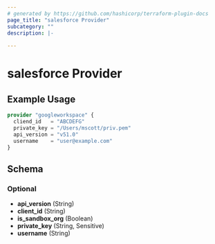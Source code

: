 ```yaml
---
# generated by https://github.com/hashicorp/terraform-plugin-docs
page_title: "salesforce Provider"
subcategory: ""
description: |-
  
---
```


# salesforce Provider



## Example Usage

```terraform
provider "googleworkspace" {
  cliend_id   = "ABCDEFG"
  private_key = "/Users/mscott/priv.pem"
  api_version = "v51.0"
  username    = "user@example.com"
}
```

<!-- schema generated by tfplugindocs -->
## Schema

### Optional

- **api_version** (String)
- **client_id** (String)
- **is_sandbox_org** (Boolean)
- **private_key** (String, Sensitive)
- **username** (String)
